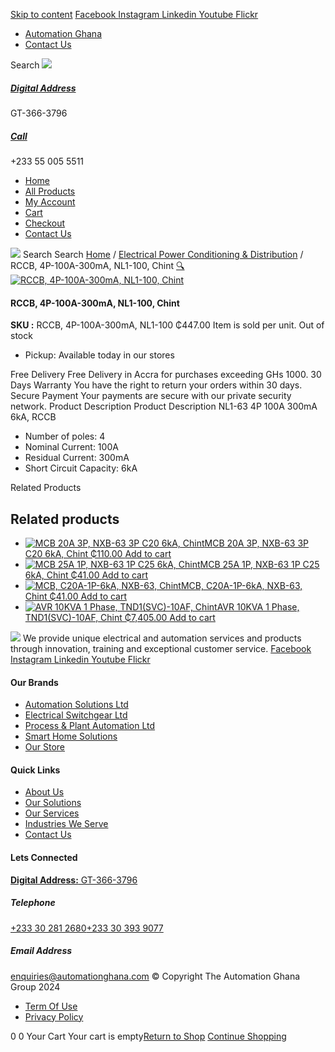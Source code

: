 [Skip to content](https://store.automationghana.com/product/rccb-nl1-100-4p-100a-300ma-6ka-chint/#content)
[ Facebook ](https://www.facebook.com/automationgh/) [ Instagram ](https://www.instagram.com/automationgh/) [ Linkedin ](https://www.linkedin.com/company/the-automation-ghana-limited/) [ Youtube ](https://www.youtube.com/channel/UCurrRDUSm5oIW39VXjn1u0w) [ Flickr ](https://www.flickr.com/photos/181794037@N07/)
  * [ Automation Ghana ](https://automationghana.com)
  * [ Contact Us ](https://store.automationghana.com/contact/)


Search
[ ![](https://store.automationghana.com/wp-content/uploads/2024/04/Website-TAGG-Logo-BLUE.png) ](https://store.automationghana.com/)
[ ](https://maps.app.goo.gl/m4xeaagWCNbLk4jM6)
#####  [ Digital Address ](https://maps.app.goo.gl/m4xeaagWCNbLk4jM6)
GT-366-3796 
[ ](tel:+233550055511)
#####  [ Call ](tel:+233550055511)
+233 55 005 5511 
  * [Home](https://store.automationghana.com/)
  * [All Products](https://store.automationghana.com/shop/)
  * [My Account](https://store.automationghana.com/my-account/)
  * [Cart](https://store.automationghana.com/cart/)
  * [Checkout](https://store.automationghana.com/checkout/)
  * [Contact Us](https://store.automationghana.com/contact/)


[![](https://store.automationghana.com/wp-content/uploads/2024/04/AutomationGhana_logo_white.png)](https://store.automationghana.com)
Search
Search
[Home](https://store.automationghana.com) / [Electrical Power Conditioning & Distribution](https://store.automationghana.com/product-category/electrical-power-distribution/) / RCCB, 4P-100A-300mA, NL1-100, Chint
[🔍](https://store.automationghana.com/product/rccb-nl1-100-4p-100a-300ma-6ka-chint/)
[![RCCB, 4P-100A-300mA, NL1-100, Chint](https://store.automationghana.com/wp-content/uploads/2020/04/ITEM-5.jpg)](https://store.automationghana.com/wp-content/uploads/2020/04/ITEM-5.jpg)
####  RCCB, 4P-100A-300mA, NL1-100, Chint 
**SKU :** RCCB, 4P-100A-300mA, NL1-100 
₵447.00
Item is sold per unit.
Out of stock
  * Pickup: Available today in our stores


Free Delivery 
Free Delivery in Accra for purchases exceeding GHs 1000. 
30 Days Warranty 
You have the right to return your orders within 30 days. 
Secure Payment 
Your payments are secure with our private security network. 
Product Description
Product Description
NL1-63 4P 100A 300mA 6kA, RCCB 
  * Number of poles: 4
  * Nominal Current: 100A
  * Residual Current: 300mA
  * Short Circuit Capacity: 6kA


Related Products 
## Related products
  * [![MCB 20A 3P, NXB-63 3P C20 6kA, Chint](https://store.automationghana.com/wp-content/uploads/2019/11/BREAKER-5-300x300.jpg)MCB 20A 3P, NXB-63 3P C20 6kA, Chint ₵110.00 ](https://store.automationghana.com/product/mcb-nxb-63-3p-c20-6ka-chint/)
[Add to cart](https://store.automationghana.com/product/rccb-nl1-100-4p-100a-300ma-6ka-chint/?add-to-cart=1784)
  * [![MCB 25A 1P, NXB-63 1P C25 6kA, Chint](https://store.automationghana.com/wp-content/uploads/2020/04/NXB-63-C25-1P-300x300.jpg)MCB 25A 1P, NXB-63 1P C25 6kA, Chint ₵41.00 ](https://store.automationghana.com/product/mcb-nxb-63-1p-c25-6ka-chint/)
[Add to cart](https://store.automationghana.com/product/rccb-nl1-100-4p-100a-300ma-6ka-chint/?add-to-cart=1779)
  * [![MCB, C20A-1P-6kA, NXB-63, Chint](https://store.automationghana.com/wp-content/uploads/2020/04/NXB-63-C20-1P-300x300.jpg)MCB, C20A-1P-6kA, NXB-63, Chint ₵41.00 ](https://store.automationghana.com/product/mcb-nxb-63-1p-c20-6ka-chint/)
[Add to cart](https://store.automationghana.com/product/rccb-nl1-100-4p-100a-300ma-6ka-chint/?add-to-cart=1778)
  * [![AVR 10KVA 1 Phase, TND1\(SVC\)-10AF, Chint](https://store.automationghana.com/wp-content/uploads/2020/04/TND1SVC-10AF.jpg)AVR 10KVA 1 Phase, TND1(SVC)-10AF, Chint ₵7,405.00 ](https://store.automationghana.com/product/avr-tnd1svc-10af-chint/)
[Add to cart](https://store.automationghana.com/product/rccb-nl1-100-4p-100a-300ma-6ka-chint/?add-to-cart=1635)


![](https://store.automationghana.com/wp-content/uploads/2024/04/AutomationGhana_logo_white.png)
We provide unique electrical and automation services and products through innovation, training and exceptional customer service.
[ Facebook ](https://www.facebook.com/automationgh/) [ Instagram ](https://www.instagram.com/automationgh/) [ Linkedin ](https://www.linkedin.com/company/the-automation-ghana-limited/) [ Youtube ](https://www.youtube.com/channel/UCurrRDUSm5oIW39VXjn1u0w) [ Flickr ](https://www.flickr.com/photos/181794037@N07/)
#### Our Brands
  * [ Automation Solutions Ltd ](https://store.automationghana.com/product/rccb-nl1-100-4p-100a-300ma-6ka-chint/)
  * [ Electrical Switchgear Ltd ](https://store.automationghana.com/product/rccb-nl1-100-4p-100a-300ma-6ka-chint/)
  * [ Process & Plant Automation Ltd ](https://store.automationghana.com/product/rccb-nl1-100-4p-100a-300ma-6ka-chint/)
  * [ Smart Home Solutions ](https://store.automationghana.com/product/rccb-nl1-100-4p-100a-300ma-6ka-chint/)
  * [ Our Store ](https://store.automationghana.com/product/rccb-nl1-100-4p-100a-300ma-6ka-chint/)


#### Quick Links
  * [ About Us ](https://store.automationghana.com/product/rccb-nl1-100-4p-100a-300ma-6ka-chint/)
  * [ Our Solutions ](https://store.automationghana.com/product/rccb-nl1-100-4p-100a-300ma-6ka-chint/)
  * [ Our Services ](https://store.automationghana.com/product/rccb-nl1-100-4p-100a-300ma-6ka-chint/)
  * [ Industries We Serve ](https://store.automationghana.com/product/rccb-nl1-100-4p-100a-300ma-6ka-chint/)
  * [ Contact Us ](https://store.automationghana.com/product/rccb-nl1-100-4p-100a-300ma-6ka-chint/)


#### Lets Connected
[**Digital Address:** GT-366-3796](https://maps.app.goo.gl/m4xeaagWCNbLk4jM6)
#####  Telephone 
[ +233 30 281 2680](tel:+233302812680)[+233 30 393 9077](https://store.automationghana.com/product/rccb-nl1-100-4p-100a-300ma-6ka-chint/+233303939077)
#####  Email Address 
enquiries@automationghana.com 
© Copyright The Automation Ghana Group 2024
  * [ Term Of Use ](https://store.automationghana.com/product/rccb-nl1-100-4p-100a-300ma-6ka-chint/)
  * [ Privacy Policy ](https://store.automationghana.com/product/rccb-nl1-100-4p-100a-300ma-6ka-chint/)


0
0
Your Cart
Your cart is empty[Return to Shop](https://store.automationghana.com/shop/)
[Continue Shopping](https://store.automationghana.com/product/rccb-nl1-100-4p-100a-300ma-6ka-chint/)
